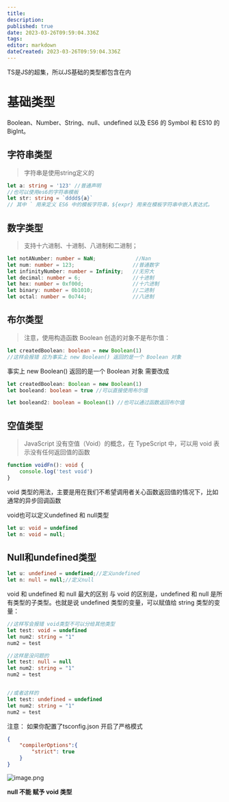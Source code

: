 ```yaml
---
title: 
description: 
published: true
date: 2023-03-26T09:59:04.336Z
tags: 
editor: markdown
dateCreated: 2023-03-26T09:59:04.336Z
---
```


TS是JS的超集，所以JS基础的类型都包含在内



# 基础类型
Boolean、Number、String、null、undefined 以及 ES6 的 Symbol 和 ES10 的 BigInt。

## 字符串类型 
> 字符串是使用string定义的
```ts
let a: string = '123' //普通声明
//也可以使用es6的字符串模板 
let str: string = `dddd${a}`
// 其中 ` 用来定义 ES6 中的模板字符串，${expr} 用来在模板字符串中嵌入表达式。
```




## 数字类型 
> 支持十六进制、十进制、八进制和二进制；
```ts
let notANumber: number = NaN;             //Nan 
let num: number = 123;                   //普通数字 
let infinityNumber: number = Infinity;   //无穷大 
let decimal: number = 6;                 //十进制 
let hex: number = 0xf00d;                //十六进制 
let binary: number = 0b1010;             //二进制 
let octal: number = 0o744;               //八进制
```



## 布尔类型 
> 注意，使用构造函数 Boolean 创造的对象不是布尔值：
```ts
let createdBoolean: boolean = new Boolean(1) 
//这样会报错 应为事实上 new Boolean() 返回的是一个 Boolean 对象
```

事实上 new Boolean() 返回的是一个 Boolean 对象 需要改成
```ts
let createdBoolean: Boolean = new Boolean(1) 
let booleand: boolean = true //可以直接使用布尔值

let booleand2: boolean = Boolean(1) //也可以通过函数返回布尔值 
```





## 空值类型 
> JavaScript 没有空值（Void）的概念，在 TypeScript 中，可以用 void 表示没有任何返回值的函数
```ts
function voidFn(): void { 
	console.log('test void') 
} 
```
void 类型的用法，主要是用在我们不希望调用者关心函数返回值的情况下，比如通常的异步回调函数

void也可以定义undefined 和 null类型
```ts
let u: void = undefined 
let n: void = null; 
```

## Null和undefined类型 
```ts
let u: undefined = undefined;//定义undefined 
let n: null = null;//定义null
```
void 和 undefined 和 null 最大的区别 与 void 的区别是，undefined 和 null 是所有类型的子类型。也就是说 undefined 类型的变量，可以赋值给 string 类型的变量：
```ts
//这样写会报错 void类型不可以分给其他类型 
let test: void = undefined 
let num2: string = "1"
num2 = test 

//这样是没问题的 
let test: null = null 
let num2: string = "1"
num2 = test


//或者这样的 
let test: undefined = undefined 
let num2: string = "1"
num2 = test 
```


注意： 如果你配置了tsconfig.json 开启了严格模式
```json
{ 
	"compilerOptions":{ 
		"strict": true 
	} 
}
```
![image.png](https://raw.githubusercontent.com/cour125822/photo_wi/main/wiki/202303261148818.png)

**null 不能 赋予 void 类型**
